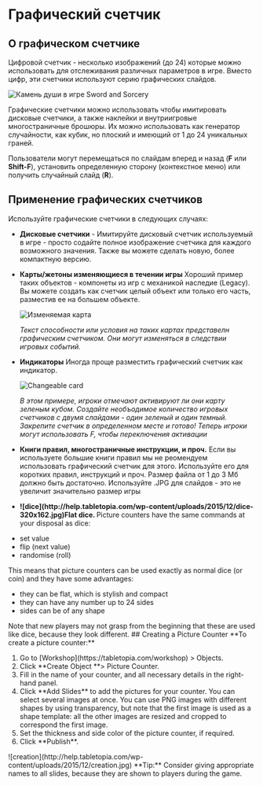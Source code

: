 # Графический счетчик

## О графическом счетчике

Цифровой счетчик - несколько изображений (до 24) которые можно использовать для отслеживания различных параметров в игре. Вместо цифр, эти счетчики используют серию графических слайдов.

![Камень души в игре Sword and Sorcery](http://help.tabletopia.com/wp-content/uploads/2015/12/dial-320x320.jpg)

Графические счетчики можно использовать чтобы имитировать дисковые счетчики, а также наклейки и внутриигровые многостраничные брошюры. Их можно использовать как генератор случайности, как кубик, но плоский и имеющий от 1 до 24 уникальных граней.

Пользователи могут перемещаться по слайдам вперед и назад (**F** или **Shift-F**), установить определенную сторону (контекстное меню) или получить случайный слайд (**R**).

## Применение графических счетчиков

Используйте графические счетчики в следующих случаях:

* **Дисковые счетчики** - Имитируйте дисковый счетчик используемый в игре - просто содайте полное изображение счетчика для каждого возможного значения. Также вы можете сделать новую, более компактную версию.

* **Карты/жетоны изменяющиеся в течении игры** Хороший пример таких объектов - компонеты из игр с механикой наследие (Legacy). Вы можете создать как счетчик целый объект или только его часть, разместив ее на большем объекте.

    ![Изменяемая карта](http://help.tabletopia.com/wp-content/uploads/2015/12/stickers1-320x446.jpg)

    *Текст способности или условия на таких картах представелн графическим счетчиком. Они могут изменяться в следствии игровых событий.*

* **Индикаторы** Иногда проще разместить графический счетчик как индикатор.

    ![Changeable card](http://help.tabletopia.com/wp-content/uploads/2015/12/stickers1-320x446.jpg)

    *В этом примере, игроки отмечают активируют ли они карту зеленым кубом. Создайте необъодимое количество игровых счетчиков с двумя слайдами - один зеленый и один темный. Закрепите счетчик в определенном месте и готово! Теперь игроки могут использовать F, чтобы переключения активации*

* **Книги правил, многостраничные инструкции, и проч.** Если вы используете большие книги правил мы не реомендуем использовать графический счетчик для этого. Используйте его для коротких правил, инструкций и проч. Размер файла от 1 до 3 Мб должно быть достаточно. Используйте .JPG для слайдов - это не увеличит значительно размер игры

<ul>
<li><b> ![dice](http://help.tabletopia.com/wp-content/uploads/2015/12/dice-320x162.jpg)Flat dice. </b>Picture counters have the same commands at your disposal as dice:</li>
</ul>
<ul>
<li>set value</li>
<li>flip (next value)</li>
<li>randomise (roll)</li>
</ul>
This means that picture counters can be used exactly as normal dice (or coin) and they have some advantages:
<ul>
<li>they can be flat, which is stylish and compact</li>
<li>they can have any number up to 24 sides</li>
<li>sides can be of any shape</li>
</ul>
Note that new players may not grasp from the beginning that these are used like dice, because they look different.
## Creating a Picture Counter
**To create a picture counter:**
<ol>
<li>Go to [Workshop](https://tabletopia.com/workshop) &gt; Objects.</li>
<li>Click **Create Object **&gt; Picture Counter.</li>
<li>Fill in the name of your counter, and all necessary details in the right-hand panel.</li>
<li>Click **Add Slides** to add the pictures for your counter. You can select several images at once. You can use PNG images with different shapes by using transparency, but note that the first image is used as a shape template: all the other images are resized and cropped to correspond the first image.</li>
<li>Set the thickness and side color of the picture counter, if required.</li>
<li>Click **Publish**.</li>
</ol>
![creation](http://help.tabletopia.com/wp-content/uploads/2015/12/creation.jpg)
**Tip:** Consider giving appropriate names to all slides, because they are shown to players during the game.
								<div class="tags">
					</div>
				</div>